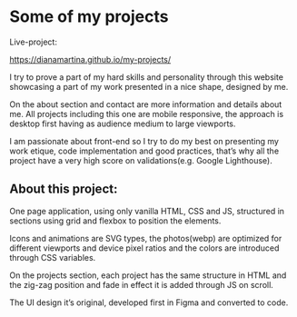 # Some of my projects  

Live-project:

https://dianamartina.github.io/my-projects/

I try to prove a part of my hard skills and personality through this website showcasing a part of my work presented in a nice shape, designed by me.

On the about section and contact are more information and details about me.
All projects including this one are mobile responsive, the approach is desktop first having as audience medium to large viewports.

I am passionate about front-end so I try to do my best on presenting my work etique, code implementation and good practices, that’s why all the project have a very high score on validations(e.g. Google Lighthouse).

## About this project:

One page application, using only vanilla HTML, CSS and JS, structured in sections using grid and flexbox to position the elements.

Icons and animations are SVG types, the photos(webp) are optimized for different viewports and device pixel ratios and the colors are introduced through CSS variables.

On the projects section, each project has the same structure in HTML and the zig-zag position and fade in effect it is added through JS on scroll.

The UI design it’s original, developed first in Figma and converted to code.
